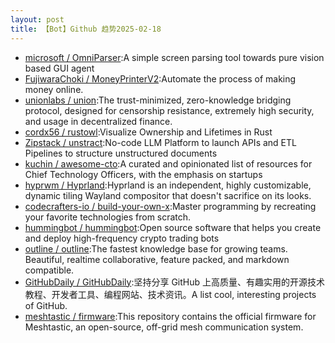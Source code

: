 ```yaml
---
layout: post
title: 【Bot】Github 趋势2025-02-18
---
```


* [microsoft / OmniParser](https://github.com/microsoft/OmniParser):A simple screen parsing tool towards pure vision based GUI agent
* [FujiwaraChoki / MoneyPrinterV2](https://github.com/FujiwaraChoki/MoneyPrinterV2):Automate the process of making money online.
* [unionlabs / union](https://github.com/unionlabs/union):The trust-minimized, zero-knowledge bridging protocol, designed for censorship resistance, extremely high security, and usage in decentralized finance.
* [cordx56 / rustowl](https://github.com/cordx56/rustowl):Visualize Ownership and Lifetimes in Rust
* [Zipstack / unstract](https://github.com/Zipstack/unstract):No-code LLM Platform to launch APIs and ETL Pipelines to structure unstructured documents
* [kuchin / awesome-cto](https://github.com/kuchin/awesome-cto):A curated and opinionated list of resources for Chief Technology Officers, with the emphasis on startups
* [hyprwm / Hyprland](https://github.com/hyprwm/Hyprland):Hyprland is an independent, highly customizable, dynamic tiling Wayland compositor that doesn't sacrifice on its looks.
* [codecrafters-io / build-your-own-x](https://github.com/codecrafters-io/build-your-own-x):Master programming by recreating your favorite technologies from scratch.
* [hummingbot / hummingbot](https://github.com/hummingbot/hummingbot):Open source software that helps you create and deploy high-frequency crypto trading bots
* [outline / outline](https://github.com/outline/outline):The fastest knowledge base for growing teams. Beautiful, realtime collaborative, feature packed, and markdown compatible.
* [GitHubDaily / GitHubDaily](https://github.com/GitHubDaily/GitHubDaily):坚持分享 GitHub 上高质量、有趣实用的开源技术教程、开发者工具、编程网站、技术资讯。A list cool, interesting projects of GitHub.
* [meshtastic / firmware](https://github.com/meshtastic/firmware):This repository contains the official firmware for Meshtastic, an open-source, off-grid mesh communication system.
